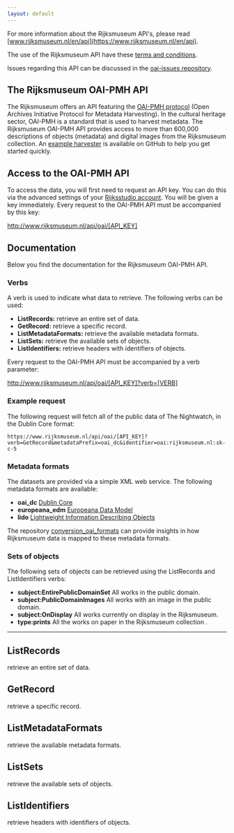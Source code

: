```yaml
---
layout: default
---
```


For more information about the Rijksmuseum API's, please read [www.rijksmuseum.nl/en/api](https://www.rijksmuseum.nl/en/api).

The use of the Rijksmuseum API have these [terms and conditions](https://www.rijksmuseum.nl/en/api/terms-and-conditions-of-use).

Issues regarding this API can be discussed in the [oai-issues repository](https://github.com/Rijksmuseum/oai-issues/).

## The Rijksmuseum OAI-PMH API
The Rijksmuseum offers an API featuring the [OAI-PMH protocol](https://www.openarchives.org/OAI/openarchivesprotocol.html) (Open Archives Initiative Protocol for Metadata Harvesting). In the cultural heritage sector, OAI-PMH is a standard that is used to harvest metadata. The Rijksmuseum OAI-PMH API provides access to more than 600,000 descriptions of objects (metadata) and digital images from the Rijksmuseum collection. An [example harvester](https://github.com/Q42/SimpleOAIHarvester) is available on GitHub to help you get started quickly.

## Access to the OAI-PMH API
To access the data, you will first need to request an API key. You can do this via the advanced settings of your [Rijksstudio account](https://www.rijksmuseum.nl/en/rijksstudio/my/profile). You will be given a key immediately. Every request to the OAI-PMH API must be accompanied by this key:

http://www.rijksmuseum.nl/api/oai/[API_KEY]

## Documentation
Below you find the documentation for the Rijksmuseum OAI-PMH API.

### Verbs
A verb is used to indicate what data to retrieve. The following verbs can be used:

- **ListRecords:** retrieve an entire set of data.
- **GetRecord:** retrieve a specific record.
- **ListMetadataFormats:** retrieve the available metadata formats.
- **ListSets:** retrieve the available sets of objects.
- **ListIdentifiers:** retrieve headers with identifiers of objects.

Every request to the OAI-PMH API must be accompanied by a verb parameter:

http://www.rijksmuseum.nl/api/oai/[API_KEY]?verb=[VERB]

### Example request
The following request will fetch all of the public data of The Nightwatch, in the Dublin Core format:

```
https://www.rijksmuseum.nl/api/oai/[API_KEY]?verb=GetRecord&metadataPrefix=oai_dc&identifier=oai:rijksmuseum.nl:sk-c-5
```

### Metadata formats
The datasets are provided via a simple XML web service. The following metadata formats are available:

- **oai_dc** [Dublin Core](http://dublincore.org)
- **europeana_edm** [Europeana Data Model](https://pro.europeana.eu/resources/standardization-tools/edm-documentation)
- **lido** [Lightweight Information Describing Objects](http://lido-schema.org/)

The repository [conversion_oai_formats](https://github.com/Rijksmuseum/conversion_oai_formats) can provide insights in how Rijksmuseum data is mapped to these metadata formats.

### Sets of objects
The following sets of objects can be retrieved using the ListRecords and ListIdentifiers verbs:

- **subject:EntirePublicDomainSet** All works in the public domain.
- **subject:PublicDomainImages** All works with an image in the public domain.
- **subject:OnDisplay** All works currently on display in the Rijksmuseum.
- **type:prints** All the works on paper in the Rijksmuseum collection .

-----------------------------------------

## ListRecords
retrieve an entire set of data.

## GetRecord
retrieve a specific record.

## ListMetadataFormats
retrieve the available metadata formats.

## ListSets
retrieve the available sets of objects.

## ListIdentifiers
retrieve headers with identifiers of objects.

